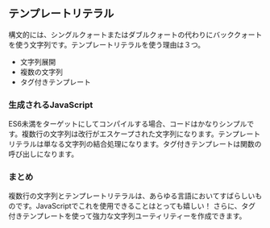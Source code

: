 ## テンプレートリテラル
構文的には、シングルクォートまたはダブルクォートの代わりにバッククォートを使う文字列です。テンプレートリテラルを使う理由は３つ。
- 文字列展開
- 複数の文字列
- タグ付きテンプレート

### 生成されるJavaScript
ES6未満をターゲットにしてコンパイルする場合、コードはかなりシンプルです。複数行の文字列は改行がエスケープされた文字列になります。テンプレートリテラルは単なる文字列の結合処理になります。タグ付きテンプレートは関数の呼び出しになります。

### まとめ
複数行の文字列とテンプレートリテラルは、あらゆる言語においてすばらしいものです。JavaScriptでこれを使用できることはとっても嬉しい！
さらに、タグ付きテンプレートを使って強力な文字列ユーティリティーを作成できます。
